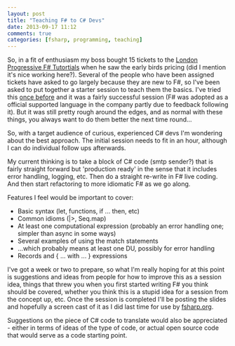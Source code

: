 ```yaml
---
layout: post
title: "Teaching F# to C# Devs"
date: 2013-09-17 11:12
comments: true
categories: [fsharp, programming, teaching]
---
```

So, in a fit of enthusiasm my boss bought 15 tickets to the [London Progressive F# Tutortials]("http://skillsmatter.com/event/scala/progressive-f-tutorials-2013") when he saw the early birds pricing (did I mention it's nice working here?). Several of the people who have been assigned tickets have asked to go largely because they are new to F#, so I've been asked to put together a starter session to teach them the basics. I've tried this [once before]("http://blog.mavnn.co.uk/an-introduction-to-f-screencast-and-pdf-slide") and it was a fairly successful session (F# was adopted as a official supported language in the company partly due to feedback following it). But it was still pretty rough around the edges, and as normal with these things, you always want to do them better the next time round...

So, with a target audience of curious, experienced C# devs I'm wondering about the best approach. The initial session needs to fit in an hour, although I can do individual follow ups afterwards.

My current thinking is to take a block of C# code (smtp sender?) that is fairly straight forward but 'production ready' in the sense that it includes error handling, logging, etc. Then do a straight re-write in F# live coding. And then start refactoring to more idiomatic F# as we go along.

Features I feel would be important to cover:

* Basic syntax (let, functions, if ... then, etc)
* Common idioms (|>, Seq.map)
* At least one computational expression (probably an error handling one; simpler than async in some ways)
* Several examples of using the match statements
* ...which probably means at least one DU, possibly for error handling
* Records and { ... with ... } expressions

I've got a week or two to prepare, so what I'm really hoping for at this point is suggestions and ideas from people for how to improve this as a session idea, things that threw you when you first started writing F# you think should be covered, whether you think this is a stupid idea for a session from the concept up, etc. Once the session is completed I'll be posting the slides and hopefully a screen cast of it as I did last time for use by [fsharp.org]("http://fsharp.org").

Suggestions on the piece of C# code to translate would also be appreciated - either in terms of ideas of the type of code, or actual open source code that would serve as a code starting point.
